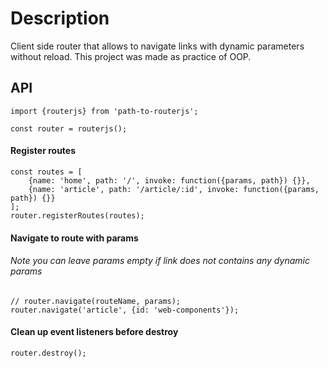 # Description

Client side router that allows to navigate links with dynamic parameters without reload.
This project was made as practice of OOP.

## API

    import {routerjs} from 'path-to-routerjs';

    const router = routerjs();

#### Register routes

    const routes = [
        {name: 'home', path: '/', invoke: function({params, path}) {}},
        {name: 'article', path: '/article/:id', invoke: function({params, path}) {}}
    ];
    router.registerRoutes(routes);

#### Navigate to route with params

###### Note you can leave params empty if link does not contains any dynamic params

    // router.navigate(routeName, params);
    router.navigate('article', {id: 'web-components'});

#### Clean up event listeners before destroy

    router.destroy();
